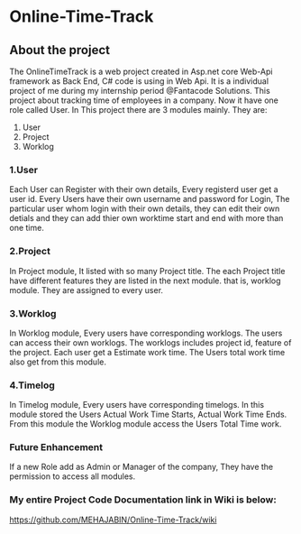 # Online-Time-Track



## About the project

The OnlineTimeTrack is a web project created in Asp.net core Web-Api framework  as Back End, C# code is using in Web Api. 
It is a individual project of me during my internship period @Fantacode Solutions. This project about tracking time of employees
in a company. Now it have one role called User. In This project there are 3 modules mainly. They are:

1. User 
2. Project
3. Worklog


### 1.User

Each User can Register with their own details, Every registerd user get a user id. Every Users have their own username and password for Login,
The particular user whom login with their own details, they can edit their own detials and they can add thier own worktime start and end with
more than one time.


### 2.Project

In Project module, It listed with so many Project title. The each Project title have different features
they are listed in the next module. that is, worklog module. They are assigned to every user.


### 3.Worklog

In Worklog module, Every users have corresponding worklogs. The users can access their own worklogs. The worklogs includes project id, feature of the project.
Each user get a Estimate work time. The Users total work time also get from this module.

### 4.Timelog

In Timelog module, Every users have corresponding timelogs. In this module stored the Users Actual Work Time Starts, Actual Work Time Ends. From this module the Worklog module access the Users Total Time work.




 



### Future Enhancement

If a new Role add as Admin or Manager of the company, They have the permission to access all modules.





### My entire Project Code Documentation link in Wiki is below:

https://github.com/MEHAJABIN/Online-Time-Track/wiki




